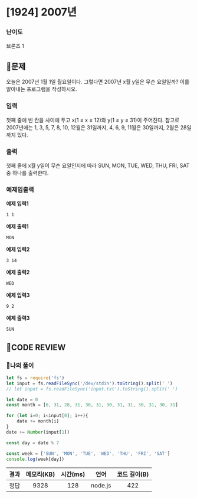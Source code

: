 # [1924] 2007년

### **난이도**
브론즈 1
## **📝문제**
오늘은 2007년 1월 1일 월요일이다. 그렇다면 2007년 x월 y일은 무슨 요일일까? 이를 알아내는 프로그램을 작성하시오.
### **입력**
첫째 줄에 빈 칸을 사이에 두고 x(1 ≤ x ≤ 12)와 y(1 ≤ y ≤ 31)이 주어진다. 참고로 2007년에는 1, 3, 5, 7, 8, 10, 12월은 31일까지, 4, 6, 9, 11월은 30일까지, 2월은 28일까지 있다.
### **출력**
첫째 줄에 x월 y일이 무슨 요일인지에 따라 SUN, MON, TUE, WED, THU, FRI, SAT중 하나를 출력한다.
### **예제입출력**

**예제 입력1**

```
1 1
```

**예제 출력1**

```
MON
```

**예제 입력2**

```
3 14
```

**예제 출력2**

```
WED
```

**예제 입력3**

```
9 2
```

**예제 출력3**

```
SUN
```


## **🧐CODE REVIEW**

### **🧾나의 풀이**

```js
let fs = require('fs')
let input = fs.readFileSync('/dev/stdin').toString().split(' ')
// let input = fs.readFileSync('input.txt').toString().split(' ')

let date = 0
const month = [0, 31, 28, 31, 30, 31, 30, 31, 31, 30, 31, 30, 31]

for (let i=0; i<input[0]; i++){
    date += month[i]
}
date += Number(input[1])

const day = date % 7

const week = ['SUN', 'MON', 'TUE', 'WED', 'THU', 'FRI', 'SAT']
console.log(week[day])
```

결과	| 메모리(KB) |	시간(ms) |	언어 |	코드 길이(B)
:----:|:-----:|:-----:|:-----:|:--------:
정답|9328|128|node.js|422